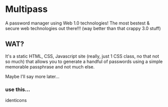 # Multipass

A password manager using Web 1.0 technologies!  The most bestest & secure web technologies out there!!! (way better than that crappy 3.0 stuff)

## WAT?

It's a static HTML, CSS, Javascript site (really, just 1 CSS class, no that not so much) that allows you to generate a
handful of passwords using a simple memorable passphrase and not much else.

Maybe I'll say more later...


### use this...

identicons
